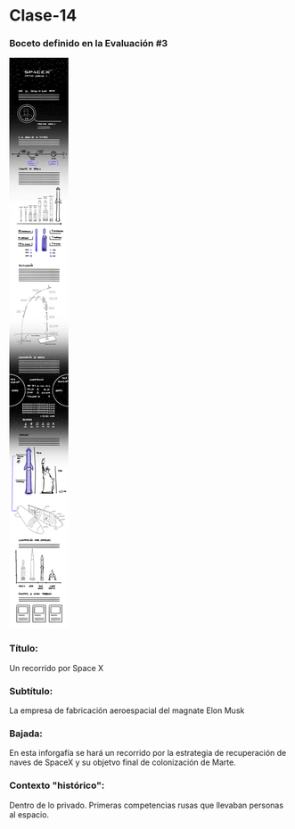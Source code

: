 # Clase-14

### Boceto definido en la Evaluación #3

![Boceto final definido por el grupo](img/boceto-final.jpg)

### Título: 

Un recorrido por Space X

### Subtítulo:

La empresa de fabricación aeroespacial del magnate Elon Musk

### Bajada:

En esta inforgafía se hará un recorrido por la estrategia de recuperación de naves de SpaceX y su objetvo final de colonización de Marte. 

### Contexto "histórico": 

Dentro de lo privado. Primeras competencias rusas que llevaban personas al espacio. 
